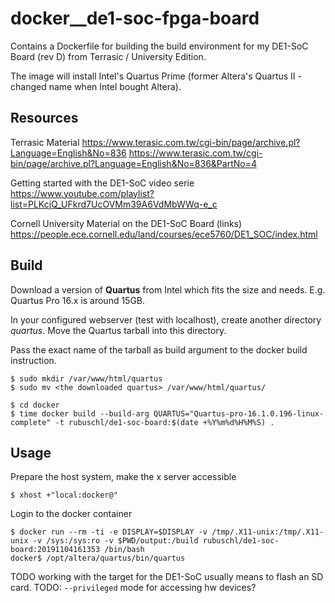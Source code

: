 # docker__de1-soc-fpga-board

Contains a Dockerfile for building the build environment for my DE1-SoC Board (rev D) from Terrasic / University Edition.

The image will install Intel's Quartus Prime (former Altera's Quartus II - changed name when Intel bought Altera).



## Resources

Terrasic Material
https://www.terasic.com.tw/cgi-bin/page/archive.pl?Language=English&No=836
https://www.terasic.com.tw/cgi-bin/page/archive.pl?Language=English&No=836&PartNo=4


Getting started with the DE1-SoC video serie
https://www.youtube.com/playlist?list=PLKcjQ_UFkrd7UcOVMm39A6VdMbWWq-e_c


Cornell University Material on the DE1-SoC Board (links)
https://people.ece.cornell.edu/land/courses/ece5760/DE1_SOC/index.html



## Build

Download a version of **Quartus** from Intel which fits the size and needs. E.g. Quartus Pro 16.x is around 15GB.

In your configured webserver (test with localhost), create another directory _quartus_. Move the Quartus tarball into this directory.

Pass the exact name of the tarball as build argument to the docker build instruction.

```
$ sudo mkdir /var/www/html/quartus
$ sudo mv <the downloaded quartus> /var/www/html/quartus/

$ cd docker
$ time docker build --build-arg QUARTUS="Quartus-pro-16.1.0.196-linux-complete" -t rubuschl/de1-soc-board:$(date +%Y%m%d%H%M%S) .
```


## Usage

Prepare the host system, make the x server accessible

```
$ xhost +"local:docker@"
```


Login to the docker container

```
$ docker run --rm -ti -e DISPLAY=$DISPLAY -v /tmp/.X11-unix:/tmp/.X11-unix -v /sys:/sys:ro -v $PWD/output:/build rubuschl/de1-soc-board:20191104161353 /bin/bash
docker$ /opt/altera/quartus/bin/quartus
```

TODO working with the target for the DE1-SoC usually means to flash an SD card.
TODO: ```--privileged``` mode for accessing hw devices?

